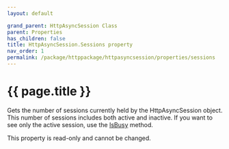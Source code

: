 ```yaml
---
layout: default

grand_parent: HttpAsyncSession Class
parent: Properties
has_children: false
title: HttpAsyncSession.Sessions property
nav_order: 1
permalink: /package/httppackage/httpasyncsession/properties/sessions
---
```

# {{ page.title }}

Gets the number of sessions currently held by the HttpAsyncSession object. This number of sessions includes both active and inactive.
If you want to see only the active session, use the [IsBusy](/package/httppackage/httpasyncsession/methods/isbusy) method.

This property is read-only and cannot be changed.